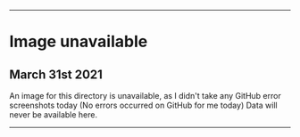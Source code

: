
***

# Image unavailable

## March 31st 2021

An image for this directory is unavailable, as I didn't take any GitHub error screenshots today (No errors occurred on GitHub for me today) Data will never be available here.

***
